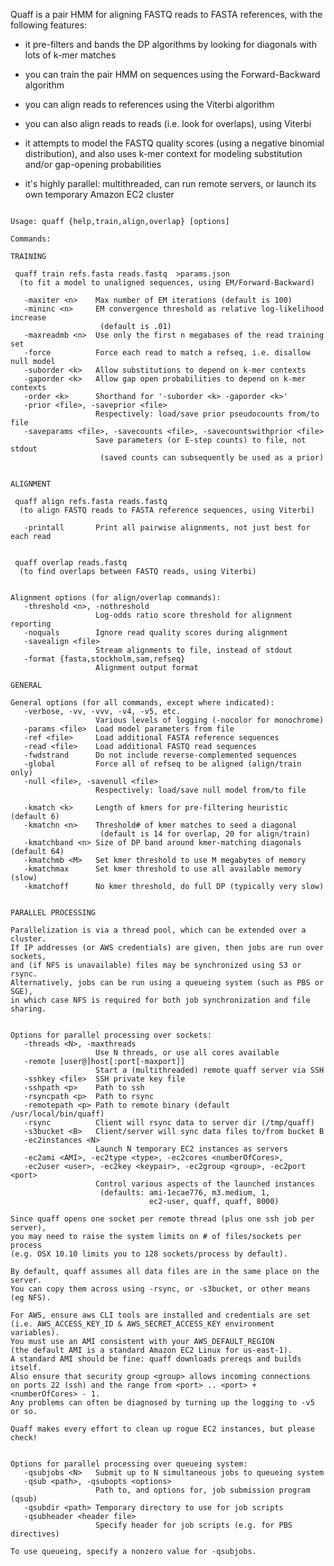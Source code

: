 Quaff is a pair HMM for aligning FASTQ reads to FASTA references,
with the following features:

- it pre-filters and bands the DP algorithms by looking for diagonals
  with lots of k-mer matches

- you can train the pair HMM on sequences using the Forward-Backward
  algorithm

- you can align reads to references using the Viterbi algorithm

- you can also align reads to reads (i.e. look for overlaps), using
  Viterbi

- it attempts to model the FASTQ quality scores (using a negative
  binomial distribution), and also uses k-mer context for modeling
  substitution and/or gap-opening probabilities

- it's highly parallel: multithreaded, can run remote servers,
  or launch its own temporary Amazon EC2 cluster

<pre><code>
Usage: quaff {help,train,align,overlap} [options]

Commands:

TRAINING

 quaff train refs.fasta reads.fastq  &gt;params.json
  (to fit a model to unaligned sequences, using EM/Forward-Backward)

   -maxiter &lt;n&gt;    Max number of EM iterations (default is 100)
   -mininc &lt;n&gt;     EM convergence threshold as relative log-likelihood increase
                    (default is .01)
   -maxreadmb &lt;n&gt;  Use only the first n megabases of the read training set
   -force          Force each read to match a refseq, i.e. disallow null model
   -suborder &lt;k&gt;   Allow substitutions to depend on k-mer contexts
   -gaporder &lt;k&gt;   Allow gap open probabilities to depend on k-mer contexts
   -order &lt;k&gt;      Shorthand for '-suborder &lt;k&gt; -gaporder &lt;k&gt;'
   -prior &lt;file&gt;, -saveprior &lt;file&gt;
                   Respectively: load/save prior pseudocounts from/to file
   -saveparams &lt;file&gt;, -savecounts &lt;file&gt;, -savecountswithprior &lt;file&gt;
                   Save parameters (or E-step counts) to file, not stdout
                    (saved counts can subsequently be used as a prior)


ALIGNMENT

 quaff align refs.fasta reads.fastq
  (to align FASTQ reads to FASTA reference sequences, using Viterbi)

   -printall       Print all pairwise alignments, not just best for each read


 quaff overlap reads.fastq
  (to find overlaps between FASTQ reads, using Viterbi)


Alignment options (for align/overlap commands):
   -threshold &lt;n&gt;, -nothreshold
                   Log-odds ratio score threshold for alignment reporting
   -noquals        Ignore read quality scores during alignment
   -savealign &lt;file&gt;
                   Stream alignments to file, instead of stdout
   -format {fasta,stockholm,sam,refseq}
                   Alignment output format

GENERAL

General options (for all commands, except where indicated):
   -verbose, -vv, -vvv, -v4, -v5, etc.
                   Various levels of logging (-nocolor for monochrome)
   -params &lt;file&gt;  Load model parameters from file
   -ref &lt;file&gt;     Load additional FASTA reference sequences
   -read &lt;file&gt;    Load additional FASTQ read sequences
   -fwdstrand      Do not include reverse-complemented sequences
   -global         Force all of refseq to be aligned (align/train only)
   -null &lt;file&gt;, -savenull &lt;file&gt;
                   Respectively: load/save null model from/to file

   -kmatch &lt;k&gt;     Length of kmers for pre-filtering heuristic (default 6)
   -kmatchn &lt;n&gt;    Threshold# of kmer matches to seed a diagonal
                    (default is 14 for overlap, 20 for align/train)
   -kmatchband &lt;n&gt; Size of DP band around kmer-matching diagonals (default 64)
   -kmatchmb &lt;M&gt;   Set kmer threshold to use M megabytes of memory
   -kmatchmax      Set kmer threshold to use all available memory (slow)
   -kmatchoff      No kmer threshold, do full DP (typically very slow)


PARALLEL PROCESSING

Parallelization is via a thread pool, which can be extended over a cluster.
If IP addresses (or AWS credentials) are given, then jobs are run over sockets,
and (if NFS is unavailable) files may be synchronized using S3 or rsync.
Alternatively, jobs can be run using a queueing system (such as PBS or SGE),
in which case NFS is required for both job synchronization and file sharing.


Options for parallel processing over sockets:
   -threads &lt;N&gt;, -maxthreads
                   Use N threads, or use all cores available
   -remote [user@]host[:port[-maxport]]
                   Start a (multithreaded) remote quaff server via SSH
   -sshkey &lt;file&gt;  SSH private key file
   -sshpath &lt;p&gt;    Path to ssh
   -rsyncpath &lt;p&gt;  Path to rsync
   -remotepath &lt;p&gt; Path to remote binary (default /usr/local/bin/quaff)
   -rsync          Client will rsync data to server dir (/tmp/quaff)
   -s3bucket &lt;B&gt;   Client/server will sync data files to/from bucket B
   -ec2instances &lt;N&gt;
                   Launch N temporary EC2 instances as servers
   -ec2ami &lt;AMI&gt;, -ec2type &lt;type&gt;, -ec2cores &lt;numberOfCores&gt;,
   -ec2user &lt;user&gt;, -ec2key &lt;keypair&gt;, -ec2group &lt;group&gt;, -ec2port &lt;port&gt;
                   Control various aspects of the launched instances
                    (defaults: ami-1ecae776, m3.medium, 1,
                               ec2-user, quaff, quaff, 8000)

Since quaff opens one socket per remote thread (plus one ssh job per server),
you may need to raise the system limits on # of files/sockets per process
(e.g. OSX 10.10 limits you to 128 sockets/process by default).

By default, quaff assumes all data files are in the same place on the server.
You can copy them across using -rsync, or -s3bucket, or other means (eg NFS).

For AWS, ensure aws CLI tools are installed and credentials are set
(i.e. AWS_ACCESS_KEY_ID & AWS_SECRET_ACCESS_KEY environment variables).
You must use an AMI consistent with your AWS_DEFAULT_REGION
(the default AMI is a standard Amazon EC2 Linux for us-east-1).
A standard AMI should be fine: quaff downloads prereqs and builds itself.
Also ensure that security group &lt;group&gt; allows incoming connections
on ports 22 (ssh) and the range from &lt;port&gt; .. &lt;port&gt; + &lt;numberOfCores&gt; - 1.
Any problems can often be diagnosed by turning up the logging to -v5 or so.

Quaff makes every effort to clean up rogue EC2 instances, but please check!


Options for parallel processing over queueing system:
   -qsubjobs &lt;N&gt;   Submit up to N simultaneous jobs to queueing system
   -qsub &lt;path&gt;, -qsubopts &lt;options&gt;
                   Path to, and options for, job submission program (qsub)
   -qsubdir &lt;path&gt; Temporary directory to use for job scripts
   -qsubheader &lt;header file&gt;
                   Specify header for job scripts (e.g. for PBS directives)

To use queueing, specify a nonzero value for -qsubjobs.

</code></pre>
